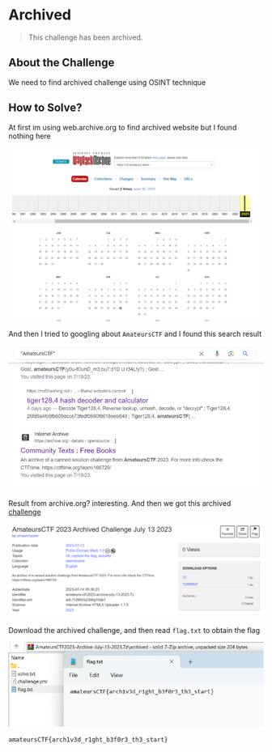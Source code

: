 # Archived
> This challenge has been archived.

## About the Challenge
We need to find archived challenge using OSINT technique

## How to Solve?
At first im using web.archive.org to find archived website but I found nothing here

![web_archive](images/web_archive.png)

And then I tried to googling about `AmateursCTF` and I found this search result

![opensource](images/opensource.png)

Result from archive.org? interesting. And then we got this archived [challenge](https://archive.org/details/amateurs-ctf-2023-archive-july-13-2023.7z)

![archived](images/archived.png)

Download the archived challenge, and then read `flag.txt` to obtain the flag

![flag](images/flag.png)

```
amateursCTF{arch1v3d_r1ght_b3f0r3_th3_start}
```
